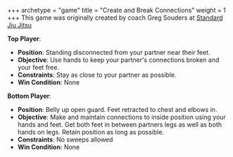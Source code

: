 +++
archetype = "game"
title = "Create and Break Connections"
weight = 1
+++
This game was originally created by coach Greg Souders at [Standard Jiu Jitsu](https://standardjiujitsu.com)

**Top Player**:
  * **Position**: Standing disconnected from your partner near their feet.
  * **Objective**: Use hands to keep your partner's connections broken and your feet free.
  * **Constraints**: Stay as close to your partner as possible.
  * **Win Condition**: None

**Bottom Player**:
  * **Position**: Belly up open guard. Feet retracted to chest and elbows in.
  * **Objective**: Make and maintain connections to inside position using your hands and feet. Get both feet in between partners legs as well as both hands on legs. Retain position as long as possible.
  * **Constraints**: No sweeps allowed
  * **Win Condition**: None
